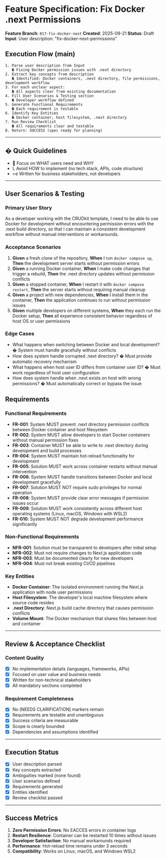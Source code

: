 # Feature Specification: Fix Docker .next Permissions

**Feature Branch**: `017-fix-docker-next`
**Created**: 2025-09-21
**Status**: Draft
**Input**: User description: "fix-docker-next-permissions"

## Execution Flow (main)

```
1. Parse user description from Input
   � Fixing Docker permission issues with .next directory
2. Extract key concepts from description
   � Identified: Docker containers, .next directory, file permissions, development workflow
3. For each unclear aspect:
   � All aspects clear from existing documentation
4. Fill User Scenarios & Testing section
   � Developer workflow defined
5. Generate Functional Requirements
   � Each requirement is testable
6. Identify Key Entities
   � Docker container, host filesystem, .next directory
7. Run Review Checklist
   � All requirements clear and testable
8. Return: SUCCESS (spec ready for planning)
```

---

## � Quick Guidelines

-  Focus on WHAT users need and WHY
- L Avoid HOW to implement (no tech stack, APIs, code structure)
- =e Written for business stakeholders, not developers

---

## User Scenarios & Testing

### Primary User Story

As a developer working with the CRUDkit template, I need to be able to use Docker for development without encountering permission errors with the .next build directory, so that I can maintain a consistent development workflow without manual interventions or workarounds.

### Acceptance Scenarios

1. **Given** a fresh clone of the repository, **When** I run `docker compose up`, **Then** the development server starts without permission errors
2. **Given** a running Docker container, **When** I make code changes that trigger a rebuild, **Then** the .next directory updates without permission conflicts
3. **Given** a stopped container, **When** I restart it with `docker compose restart`, **Then** the server starts without requiring manual cleanup
4. **Given** a project with new dependencies, **When** I install them in the container, **Then** the application continues to run without permission issues
5. **Given** multiple developers on different systems, **When** they each run the Docker setup, **Then** all experience consistent behavior regardless of host OS or user permissions

### Edge Cases

- What happens when switching between Docker and local development?
  � System must handle gracefully without conflicts
- How does system handle corrupted .next directory?
  � Must provide automatic recovery mechanism
- What happens when host user ID differs from container user ID?
  � Must work regardless of host user configuration
- How does system handle when .next exists on host with wrong permissions?
  � Must automatically correct or bypass the issue

## Requirements

### Functional Requirements

- **FR-001**: System MUST prevent .next directory permission conflicts between Docker container and host filesystem
- **FR-002**: System MUST allow developers to start Docker containers without manual permission fixes
- **FR-003**: Container MUST be able to write to .next directory during development and build processes
- **FR-004**: System MUST maintain hot-reload functionality for development
- **FR-005**: Solution MUST work across container restarts without manual intervention
- **FR-006**: System MUST handle transitions between Docker and local development gracefully
- **FR-007**: Solution MUST NOT require sudo privileges for normal operation
- **FR-008**: System MUST provide clear error messages if permission issues occur
- **FR-009**: Solution MUST work consistently across different host operating systems (Linux, macOS, Windows with WSL2)
- **FR-010**: System MUST NOT degrade development performance significantly

### Non-Functional Requirements

- **NFR-001**: Solution must be transparent to developers after initial setup
- **NFR-002**: Must not require changes to Next.js application code
- **NFR-003**: Must be documented clearly for new developers
- **NFR-004**: Must not break existing CI/CD pipelines

### Key Entities

- **Docker Container**: The isolated environment running the Next.js application with node user permissions
- **Host Filesystem**: The developer's local machine filesystem where source code resides
- **.next Directory**: Next.js build cache directory that causes permission conflicts
- **Volume Mount**: The Docker mechanism that shares files between host and container

---

## Review & Acceptance Checklist

### Content Quality

- [x] No implementation details (languages, frameworks, APIs)
- [x] Focused on user value and business needs
- [x] Written for non-technical stakeholders
- [x] All mandatory sections completed

### Requirement Completeness

- [x] No [NEEDS CLARIFICATION] markers remain
- [x] Requirements are testable and unambiguous
- [x] Success criteria are measurable
- [x] Scope is clearly bounded
- [x] Dependencies and assumptions identified

---

## Execution Status

- [x] User description parsed
- [x] Key concepts extracted
- [x] Ambiguities marked (none found)
- [x] User scenarios defined
- [x] Requirements generated
- [x] Entities identified
- [x] Review checklist passed

---

## Success Metrics

1. **Zero Permission Errors**: No EACCES errors in container logs
2. **Restart Resilience**: Container can be restarted 10 times without issues
3. **Developer Satisfaction**: No manual workarounds required
4. **Performance**: Hot-reload time remains under 3 seconds
5. **Compatibility**: Works on Linux, macOS, and Windows WSL2
